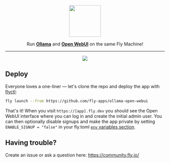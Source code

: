 <div align="center">
  <picture>
    <source media="(prefers-color-scheme: dark)" srcset="https://github.com/fly-apps/ollama-open-webui/assets/3727384/25c0bc76-cf50-431d-8435-707fac9c2b1a">
    <img height="100px" src="https://github.com/fly-apps/ollama-open-webui/assets/3727384/5659f0e4-c4c7-4a0a-9949-d8042564be45"</img>
  </picture>
</div>

<div align="center">
  <p>Run <strong><a href="https://github.com/ollama/ollama">Ollama</a></strong> and <strong><a href="https://github.com/open-webui/open-webui">Open WebUI</a></strong> on the same Fly Machine!</p>
</div>

___________

<div align="center">
  <picture>
    <source media="(prefers-color-scheme: dark)" srcset="https://github.com/fly-apps/ollama-open-webui/assets/3727384/471dc098-e5f5-4d02-813d-c77fe891bf58">
    <img src="https://github.com/fly-apps/ollama-open-webui/assets/3727384/22e90e1e-7a48-4628-8444-8135a0049adb"</img>
  </picture>
</div>

## Deploy

Everyone loves a one-liner — let's clone the repo and deploy the app with [flyctl](https://fly.io/docs/hands-on/install-flyctl/): 

```bash
fly launch --from https://github.com/fly-apps/ollama-open-webui
```

That's it! When you visit `https://[app].fly.dev` you should see the Open WebUI interface where you can log in and create the initial admin user. You can then optionally disable signups and make the app private by setting `ENABLE_SIGNUP = "false"` in your fly.toml [`env` variables section](https://fly.io/docs/reference/configuration/#the-env-variables-section).

## Having trouble?

Create an issue or ask a question here: https://community.fly.io/
